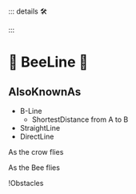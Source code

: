 ::: details 🛠



:::

# 🔺 <route>BeeLine</route> 🔺

## AlsoKnownAs

- B-Line
    - ShortestDistance from A to B
- StraightLine
- DirectLine

As the crow flies

As the Bee flies

!Obstacles